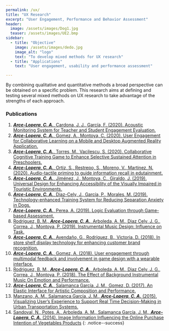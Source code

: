 ```yaml
---
permalink: /ux/
title: "UX Research"
excerpt: "User Engagement, Performance and Behavior Assessment"
header:
  image: /assets/images/Dog1.jpg
  teaser: /assets/images/UE2.bmp
sidebar:
  - title: "Objective"
    image: /assets/images/dedo.jpg
    image_alt: "logo"
    text: "To develop mixed methods for UX research"
  - title: "Applications"
    text: "User engagement, usability and performance assessment"

---
```

By combining qualitative and quantitative methods a broad perspective can be obtained on a specific problem.
This research aims at defining and testing several mixed methods on UX research to take advantage of the 
strengths of each approach. 


### Publications
1. [***Arce-Lopera, C. A.***, Cardona, J. J., García, F. (2020). Acoustic Monitoring System for Teacher and Student Engagement Evaluation.](https://doi.org/10.23919/CISTI49556.2020.9140442)
2. [***Arce-Lopera, C. A.***, Gomez, A., Montoya, C. (2020). User Engagement for Collaborative Learning on a Mobile and Desktop Augmented Reality Application.](https://doi.org/10.1109/ICVRV47840.2019.00045)
3. [***Arce-Lopera, C. A.***, Torres, M., Vacilescu, S. (2020). Collaborative Cognitive Training Game to Enhance Selective Sustained Attention in Preschoolers.](https://link.springer.com/chapter/10.1007%2F978-3-030-50896-8_34)
4. [***Arce-Lopera, C. A.***, Ortiz, S., Restrepo, S., Moreno, V., Martinez, N. (2020). Audio-tactile priming to guide information recall in edutainment.](https://ieeexplore.ieee.org/document/9212866)
5. [***Arce-Lopera, C. A.***, Jiménez, J., Montoya, C., Giraldo, J. (2019). Universal Design for Enhancing Accessibility of the Visually Impaired in Touristic Environments.](https://doi.org/10.1007/978-3-030-20227-9_48)
6. [***Arce-Lopera, C. A.***, Diaz-Cely, J., García, P., Morales, M. (2019). Technology-enhanced Training System for Reducing Separation Anxiety in Dogs.](https://doi.org/10.1007/978-3-030-23525-3_58)
7. [***Arce-Lopera, C. A.***, Perea, A. (2019). Logic Evaluation through Game-based Assessment.](https://link.springer.com/chapter/10.1007/978-3-030-20476-1_25)
8. [Rodriguez, B. M., ***Arce-Lopera, C. A.***, Arboleda, A. M., Diaz Cely, J. G., Correa, J., Montoya, P. (2019). Instrumental Music Design: Influence on Task.](https://doi.org/10.4018/978-1-5225-9069-9.ch015)
9. [***Arce-Lopera, C. A.***, Avendaño, G., Rodríguez, B., Victoria, D. (2018). In store shelf display technology for enhancing customer brand recognition.](https://dl.acm.org/doi/10.1145/3292147.3292186)
10. [***Arce-Lopera, C. A.***, Gomez, A. (2018). User engagement through multimodal feedback and involvement in game design with a wearable interface.](https://link.springer.com/chapter/10.1007/978-3-319-94619-1_41)
11. [Rodriguez, B. M., ***Arce-Lopera, C. A.***, Arboleda, A. M., Diaz Cely, J. G., Correa, J., Montoya, P. (2018). The Effect of Background Instrumental Music On Emotion and Performance.](http://www.iadisportal.org/digital-library/the-effect-of-background-instrumental-music-on-emotion-and-performance)
12. [***Arce-Lopera, C. A.***, Salamanca García, J. M., Gomez, D. (2017). An Elastic Interface for Artistic Composition and Performance.](https://link.springer.com/chapter/10.1007/978-3-319-60582-1_25)
13. [Manzano, A. M., Salamanca García, J. M., ***Arce-Lopera, C. A.*** (2015). Visualizing User’s Experience to Support Real Time Decision-Making in Urban Transportation Systems.](https://vimeo.com/136255023)
14. [Sandoval, N., Potes, A., Arboleda, A. M., Salamanca García, J. M., ***Arce-Lopera, C. A.*** (2014). Image Information Influencing the Online Purchase Intention of Vegetables Products](https://doi.org/10.18046/syt.v12i28.1750)
{: .notice--success}
